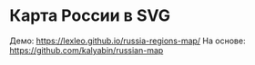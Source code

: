 # Карта России в SVG

Демо: https://lexleo.github.io/russia-regions-map/
На основе: https://github.com/kalyabin/russian-map
